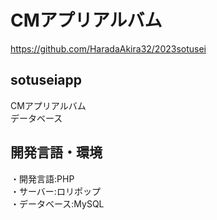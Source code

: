 # CMアプリアルバム
https://github.com/HaradaAkira32/2023sotusei

## sotuseiapp
CMアプリアルバム<br>
データベース

## 開発言語・環境
・開発言語:PHP<br>
・サーバー:ロリポップ<br>
・データベース:MySQL
